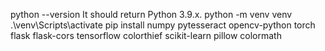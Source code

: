 python --version
It should return Python 3.9.x.
python -m venv venv
.\venv\Scripts\activate
pip install numpy pytesseract opencv-python torch flask flask-cors tensorflow colorthief scikit-learn pillow colormath
